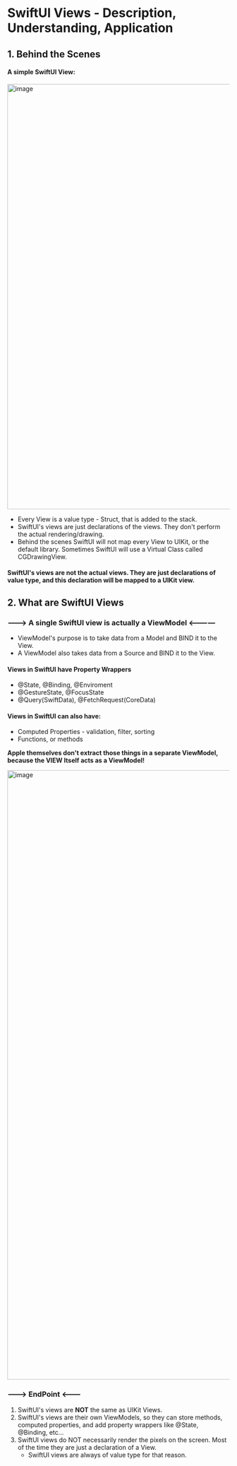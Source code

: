 # SwiftUI Views - Description, Understanding, Application

## 1. Behind the Scenes

  #### A simple SwiftUI View:
<img width="963" alt="image" src="https://github.com/user-attachments/assets/f3cf0e15-cbe7-40bf-a617-db6632bbb518">

* Every View is a value type - Struct, that is added to the stack.
* SwiftUI's views are just declarations of the views. They don't perform the actual rendering/drawing.
* Behind the scenes SwiftUI will not map every View to UIKit, or the default library. Sometimes SwiftUI will use a Virtual Class called CGDrawingView.

#### SwiftUI's views are not the actual views. They are just declarations of value type, and this declaration will be mapped to a UIKit view.

## 2. What are SwiftUI Views
### ———> A single SwiftUI view is actually a ViewModel <————
- ViewModel's purpose is to take data from a Model and BIND it to the View.
- A ViewModel also takes data from a Source and BIND it to the View.
#### Views in SwiftUI have Property Wrappers
* @State, @Binding, @Enviroment
* @GestureState, @FocusState
* @Query(SwiftData), @FetchRequest(CoreData)
  
#### Views in SwiftUI can also have: 
- Computed Properties - validation, filter, sorting
- Functions, or methods
  
**Apple themselves don't extract those things in a separate ViewModel, because the VIEW Itself acts as a ViewModel!**

  <img width="1380" alt="image" src="https://github.com/user-attachments/assets/b8a30b62-eac0-4648-817b-9aac5d1377bb">


### ———> EndPoint <———
1. SwiftUI's views are **NOT** the same as UIKit Views.
2. SwiftUI's views are their own ViewModels, so they can store methods, computed properties, and add property wrappers like @State, @Binding, etc...
3. SwiftUI views do NOT necessarily render the pixels on the screen. Most of the time they are just a declaration of a View.
   - SwiftUI views are always of value type for that reason.
